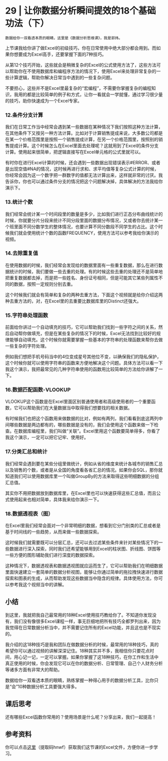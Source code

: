 # 29 | 让你数据分析瞬间提效的18个基础功法（下）

    数据给你一双看透本质的眼睛，这里是《数据分析思维课》，我是郭炜。

上节课我给你讲了做Excel的初级技巧，你在日常使用中绝大部分都会用到。而如果你想要成为Excel高手，还要掌握下面的7种技巧。

从第12个技巧开始，这些就会是稍微复杂的Excel的公式使用方法了，这些方法可以帮助你在不使用数据库和编程序方法的情况下，使用Excel来处理非常复杂的一些计算逻辑，帮助你解决日常当中遇到的一些复杂问题。

不要担心，这些并不是Excel里最复杂的“宏编程”，不需要你掌握复杂的编程知识，我用的都是比较简单的例子和方式，让你一看就会一学就懂，通过学习很少量的技巧，助你快速成为一个Excel专家。

### 12.条件分支计算

我们在日常工作当中经常会遇到某一些数据在某种情况下我们按照这种方法计算，在其他条件下又按另一种方法计算。比如对于计算销售提成来说，大多数公司都是在某一个价格范围里是按照一个销售提成计算，在另一个价格范围里，按照别的销售提成计算。这个时候怎么在Excel里面去处理呢？这就用到了Excel的条件分支计算。使用起来很简单，把逻辑直接写在Excel单元格的公式里就可以。

有时你在进行Excel计算的时候，还会遇到一些数据出现错误表示#ERROR、或者是出现空值#NA的情况，这时候再进行求和、求平均值等复杂公式计算的时候，你经常会因为这一个数字把一群数字的值都无法计算出来，这样就非常的讨厌。我告诉你，你也可以通过条件分支的情况把这个问题解决掉，具体解决的方法我给你演示下。

### 13.统计个数

我们经常会统计某一个时间段里的数量是多少，比如我们进行正态分布曲线统计的时候，你就要分片分段来统计不同分段里面的数据分布情况，又或者你去统计某一个班里面不同分数学生的整体情况，也要计算不同分数段不同学生的占比。这个时候我们就会使用统计个数的函数FREQUENCY，使用方法可以参考我给你演示的视频。

### 14.去除重复值

在使用数据的时候，我们经常会发现给的数据里面有一些重复数据，那么在进行数据统计的时候，我们要做一些去重的处理。有的时候这些去重的处理还不是简单地把重复数据都去掉，而是把一些姓名、身份证号相同，但是可能其它某些列属性不同的数据，按照一定规则分别去重。

这个时候我们就会有简单和复杂的两种去重方法，下面这个视频就是给你介绍这两种去重方法的，对，在Excel里的去重要比数据库里的Distinct还强大。

### 15.字符串处理函数

前面给你讲过一个自动填充的技巧，它可以帮助我们找到一些字符之间的关系，然后自动帮你做填充，但是在某些复杂的情况下的时候，Excel无法找到比较好的规律能够自动填充。这个时候你就需要掌握一些基本的字符串的处理函数来帮你去做一些复杂的字符处理。

例如我们想把手机号码当中的4位变成星号其他位不变，以确保我们的隐私保护，这个时候你就可以使用字符串的函数来方便地解决这个问题。具体方法可以看一下我这个演示，我把最常见的几种字符串使用的函数用比较简单的方法给你讲解了一下。

### 16.数据匹配函数-VLOOKUP

VLOOKUP这个函数是在Excel里面区别普通使用者和高级使用者的一个重要函数，它可以帮助我们在大量数据当中取得我们想要找的相关数据。

有时候我们也把这个函数用来做数据的比对，例如有两列，我们看看到底这两列中间哪些数据是两边都有的，哪些数据是没有的，我们会使用这个函数来做一下检查。在数据库编程里，我们叫做“关联”。Excel里用这个函数要简单得多，你看了我这个演示，一定可以把它记牢、使用好。

### 17.分类汇总和统计

我们经常会遇到要在某些分组里做统计，例如从省的维度来统计各城市的销售汇总以及销售的个数，或者是从全国的角度看各省汇总的情况。如果你会SQL，那你就知道我们可以使用数据库里一个叫做GroupBy的方法来取得这些明细数据的分组汇总值。

其实你不用把数据放到数据库里，在Excel里也可以快速获得这些汇总值，而且公式使用起来也相对简单，具体我来给你演示一下。

### 18.数据透视表（图）

在Excel里我们经常会面对一个非常明细的数据，想看到它分门别类的汇总或者是基于时间线的一些趋势，从而来做一些数据探索。

这时候我们就需要既可以分层汇总，还可以去过滤某些条件来针对某些情况下的一些数据进行深入探索，同时我们还希望能够用到Excel的柱状图、折线图、饼图等一些方便的图形辅助我们进行深度的数据探索。

这种情况下，数据透视表和数据透视图就应运而生了，它可以帮助我们在明细数据里面快速建立一套简单的数据分析视图，能够让你通过简单的拖拉拽快速进行数据探索和图表的生成，从而帮助发现这些数据当中隐含的规律。具体使用方法，你可以参考我这个视频当中的讲解。

## 小结

到这里，我就把我自己最常用的18种Excel使用技巧教给你了。不知道你发现没有，我们没有像很多Excel课程一样，事无巨细地把所有技巧全都罗列出来，因为我觉得在日常数据分析当中，并不需要记住所有的Excel功能，并且这也是不现实的。

我介绍的这18种技巧是我和团队在做数据分析的时候，最常用的18种技巧，真的希望你可以通过视频的讲解深深记住。18种其实并不多，我相信你只要花点时间，用心记一记，一定可以掌握。如果你掌握了这18种技巧，在你工作和生活中真正使用的时候，你会发现它可以在你的数据分析、日常管理、自己个人财务分析等诸多方面有非常大的帮助。

数据给你一双看透本质的眼睛，熟练掌握一种得心用手的数据分析工具，比你只是“会”10种数据分析工具要强大得多。

## 课后思考

还有哪些Excel函数你常用的？使用场景是什么呢？分享出来，我们一起提高！

## 参考资料

你可以点击[这里](https://pan.baidu.com/s/1DqC7GNgq9DYXOfo-U0BvwA)（提取码hnwf）获取我们这节课的Excel文件，方便你进一步学习。
    